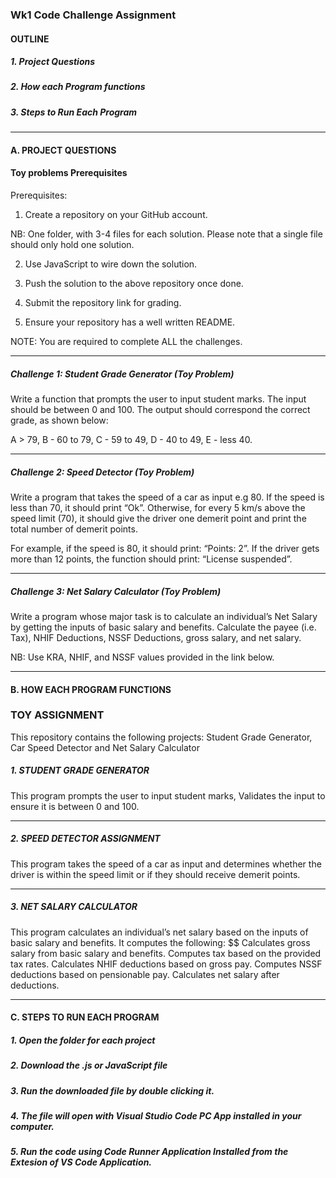 ### Wk1 Code Challenge Assignment
#### OUTLINE
##### 1. Project Questions
##### 2. How each Program functions
##### 3. Steps to Run Each Program
---
#### A. PROJECT QUESTIONS
#### Toy problems Prerequisites

Prerequisites: 

1. Create a repository on your GitHub account. 

NB: One folder, with 3-4 files for each solution. Please note that a single file should only hold one solution.

2. Use JavaScript to wire down the solution.

3. Push the solution to the above repository once done.

4. Submit the repository link for grading.

5. Ensure your repository has a well written README.

NOTE: You are required to complete ALL the challenges.

 
---
##### Challenge 1: Student Grade Generator (Toy Problem)

Write a function that prompts the user to input student marks. The input should be between 0 and 100. The output should correspond the correct grade, as shown below: 

 A > 79, B - 60 to 79, C -  59 to 49, D - 40 to 49, E - less 40.

 
---
##### Challenge 2: Speed Detector (Toy Problem)

Write a program that takes the speed of a car as input e.g 80. If the speed is less than 70, it should print “Ok”. Otherwise, for every 5 km/s above the speed limit (70), it should give the driver one demerit point and print the total number of demerit points.

For example, if the speed is 80, it should print: “Points: 2”. If the driver gets more than 12 points, the function should print: “License suspended”.

 
---
##### Challenge 3: Net Salary Calculator (Toy Problem)

Write a program whose major task is to calculate an individual’s Net Salary by getting the inputs of basic salary and benefits. Calculate the payee (i.e. Tax), NHIF Deductions, NSSF Deductions, gross salary, and net salary. 

NB: Use KRA, NHIF, and NSSF values provided in the link below.

---
#### B. HOW EACH PROGRAM FUNCTIONS
### TOY ASSIGNMENT
This repository contains the following projects: Student Grade Generator, Car Speed Detector and Net Salary Calculator

##### 1. STUDENT GRADE GENERATOR
This program prompts the user to input student marks, Validates the input to ensure it is between 0 and 100.

 ---

 ##### 2. SPEED DETECTOR ASSIGNMENT
 This program takes the speed of a car as input and determines whether the driver is within the speed limit or if they should receive demerit points. 

 ---
 ##### 3. NET SALARY CALCULATOR
 This program calculates an individual’s net salary based on the inputs of basic salary and benefits. It computes the following:
$$ Calculates gross salary from basic salary and benefits.
Computes tax based on the provided tax rates.
Calculates NHIF deductions based on gross pay.
Computes NSSF deductions based on pensionable pay.
Calculates net salary after deductions.

---
#### C. STEPS TO RUN EACH PROGRAM
##### 1. Open the folder for each project
##### 2. Download the .js or JavaScript file
##### 3. Run the downloaded file by double clicking it.
##### 4. The file will open with Visual Studio Code PC App installed in your computer.
##### 5. Run the code using Code Runner Application Installed from the Extesion of VS Code Application.



